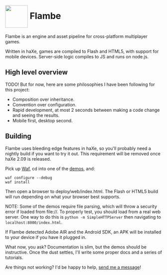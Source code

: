 <img src="https://raw.github.com/aduros/flambe/master/tools/embedder/logo.png" width="72" height="72" align="absmiddle"> Flambe
======

Flambe is an engine and asset pipeline for cross-platform multiplayer games.

Written in haXe, games are compiled to Flash and HTML5, with support for mobile devices. Server-side
logic compiles to JS and runs on node.js.

High level overview
-------------------

TODO! But for now, here are some philosophies I have been following for this project:

- Composition over inheritance.
- Convention over configuration.
- Rapid development, at most 2 seconds between making a code change and seeing the results.
- Mobile first, desktop second.

Building
--------

Flambe uses bleeding edge features in haXe, so you'll probably need a nightly build if you want to
try it out. This requirement will be removed once haXe 2.09 is released.

Pick up [Waf](https://code.google.com/p/waf/), cd into one of the [demos](https://github.com/aduros/flambe-demos), and:

    waf configure --debug
    waf install

Then open a browser to deploy/web/index.html. The Flash or HTML5 build will run depending on what
your browser best supports.

NOTE: Some of the demos require file parsing, which will throw a security error if loaded from
file://. To properly test, you should load from a real web server. One way to do this is `python -m
SimpleHTTPServer` then navigating to `localhost:8000/index.html`.

If Flambe detected Adobe AIR and the Android SDK, an APK will be installed to your device if you
have it plugged in.

What now, you ask? Documentation is slim, but the demos should be instructive. Once the dust
settles, I'll write some proper docs and a series of tutorials.

Are things not working? I'd be happy to help, [send me a message](https://github.com/aduros)!
